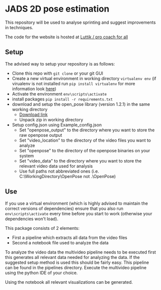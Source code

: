 # JADS 2D pose estimation
This repository will be used to analyse sprinting and suggest improvements in techniques.

The code for the website is hosted at [Luttik / pro coach for all](https://github.com/Luttik/pro_coach_for_all)

## Setup
The advised way to setup your repository is as follows:

- Clone this repo with `git clone` or your git GUI
- Create a new virtual environment in working directory `virtualenv env` (if virualenv is not installed run 
`pip install virtualenv` for more information look [here](http://docs.python-guide.org/en/latest/dev/virtualenvs/#lower-level-virtualenv))
- Activate the environment `env\scripts\activate`
- install packages `pip install -r requirements.txt`
- download and setup the open_pose library (version 1.2.1) in the same working directory
    - [Download link](https://github.com/CMU-Perceptual-Computing-Lab/openpose/releases)
    - Unpack zip in working directory
- Setup config.json using Example_config.json
    - Set "openpose_output" to the directory where you want to store the raw openpose output
    - Set "video_location" to the directory of the video files you want to analyze
    - Set "openpose" to the directory of the openpose binaries on your system
    - Set "video_data" to the directory where you want to store the relevant video data used for analysis
    - Use full paths not abbreviated ones (i.e. C:\WorkingDirectory\OpenPose not .\OpenPose)
  

## Use
If you use a virtual environment (which is highly advised to maintain the correct versions of dependencies) ensure that 
you also run `env\scripts\activate` every time before you start to work (otherwise your dependencies won't load).

This package consists of 2 elements:
- First a pipeline which extracts all data from the video files
- Second a notebook file used to analyze the data

To analyze the video data the multivideo pipeline needs to be executed first this generates all relevant data needed for 
analyzing the data. If the suggested setup method is used this should be fairly easy. This pipeline can be found in the 
pipelines directory. Execute the multivideo pipeline using the python IDE of your choice.

Using the notebook all relevant visualizations can be generated.